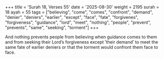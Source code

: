 +++
title = 'Surah 18, Verses 55'
date = '2025-08-30'
weight = 2195
surah = 18
ayah = 55
tags = ["believing", "come", "comes", "confront", "demand", "denier", "deniers", "earlier", "except", "face", "fate", "forgivenes", "forgiveness", "guidance", "lord", "meet", "nothing", "people", "prevent", "prevents", "same", "seeking", "torment"]
+++

And nothing prevents people from believing when guidance comes to them and from seeking their Lord’s forgiveness except ˹their demand˺ to meet the same fate of earlier deniers or that the torment would confront them face to face.